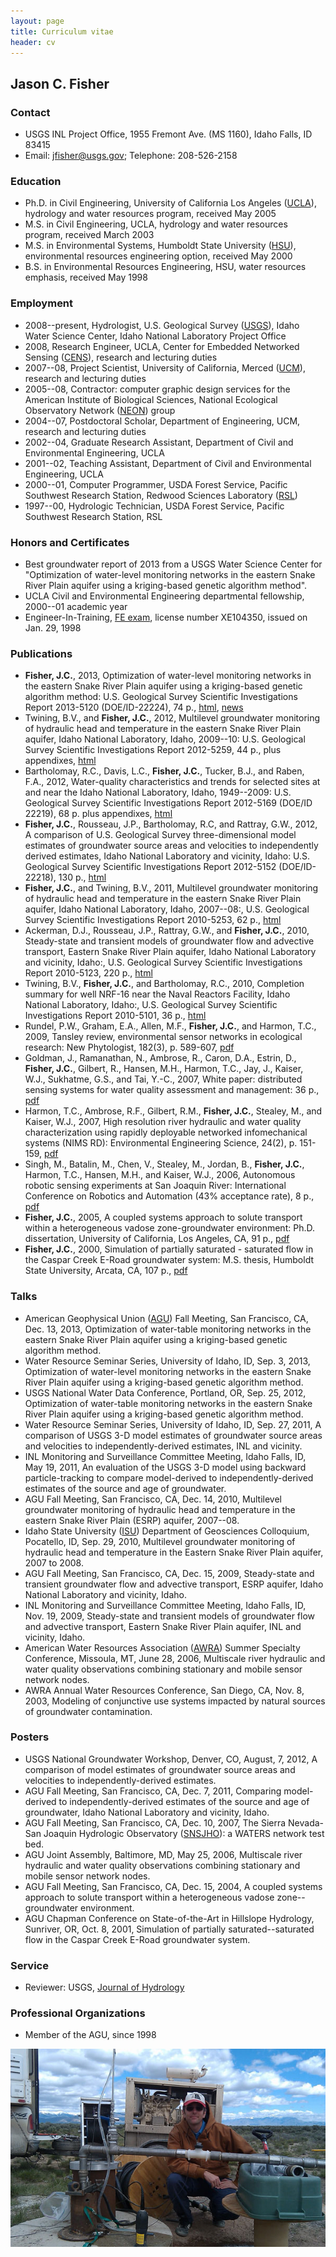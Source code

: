 ```yaml
---
layout: page
title: Curriculum vitae
header: cv
---
```


## Jason C. Fisher

### Contact

- USGS INL Project Office, 1955 Fremont Ave. (MS 1160), Idaho Falls, ID 83415
- Email: jfisher@usgs.gov; Telephone: 208-526-2158

### Education

- Ph.D. in Civil Engineering,
  University of California Los Angeles ([UCLA](http://www.cee.ucla.edu/)),
  hydrology and water resources program, received May 2005
- M.S. in Civil Engineering, UCLA, hydrology and water
  resources program, received March 2003
- M.S. in Environmental Systems, Humboldt State University
  ([HSU](http://www.humboldt.edu/engineering/)), environmental resources
  engineering option, received May 2000
- B.S. in Environmental Resources Engineering, HSU,
  water resources emphasis, received May 1998

### Employment

- 2008--present, Hydrologist, U.S. Geological Survey
  ([USGS](http://id.water.usgs.gov/projects/INL/)),
  Idaho Water Science Center, Idaho National Laboratory Project Office
- 2008, Research Engineer, UCLA, Center for Embedded Networked Sensing
  ([CENS](http://research.cens.ucla.edu/)), research and lecturing duties
- 2007--08, Project Scientist, University of California, Merced
  ([UCM](https://eng.ucmerced.edu/soe/)), research and lecturing duties
- 2005--08, Contractor: computer graphic design services for the American
  Institute of Biological Sciences, National Ecological Observatory Network
  ([NEON](http://www.neoninc.org/)) group
- 2004--07, Postdoctoral Scholar, Department of Engineering, UCM, research
  and lecturing duties
- 2002--04, Graduate Research Assistant, Department of Civil and
  Environmental Engineering, UCLA
- 2001--02, Teaching Assistant, Department of Civil and Environmental
  Engineering, UCLA
- 2000--01, Computer Programmer, USDA Forest Service, Pacific Southwest
  Research Station, Redwood Sciences Laboratory
  ([RSL](http://www.fs.fed.us/psw/))
- 1997--00, Hydrologic Technician, USDA Forest Service, Pacific Southwest
  Research Station, RSL

### Honors and Certificates

- Best groundwater report of 2013 from a USGS Water Science Center for
  "Optimization of water-level monitoring networks in the eastern Snake River
  Plain aquifer using a kriging-based genetic algorithm method".
- UCLA Civil and Environmental Engineering departmental fellowship,
  2000--01 academic year
- Engineer-In-Training, [FE exam](http://www.ncees.org/Exams/FE_exam.php),
  license number XE104350, issued on Jan. 29, 1998

### Publications

- **Fisher, J.C.**, 2013, Optimization of water-level monitoring networks in the
  eastern Snake River Plain aquifer using a kriging-based genetic algorithm
  method: U.S. Geological Survey Scientific Investigations Report 2013-5120
  (DOE/ID-22224), 74 p.,
  [html](http://pubs.usgs.gov/sir/2013/5120/),
  [news](http://www.circleofblue.org/waternews/2013/world/moneyball-for-groundwater-monitoring-networks/)
- Twining, B.V., and **Fisher, J.C.**, 2012, Multilevel groundwater monitoring
  of hydraulic head and temperature in the eastern Snake River Plain aquifer,
  Idaho National Laboratory, Idaho, 2009--10: U.S. Geological Survey Scientific
  Investigations Report 2012-5259, 44 p., plus appendixes,
  [html](http://pubs.usgs.gov/sir/2012/5259/)
- Bartholomay, R.C., Davis, L.C., **Fisher, J.C.**, Tucker, B.J., and
  Raben, F.A., 2012, Water-quality characteristics and trends for selected
  sites at and near the Idaho National Laboratory, Idaho, 1949--2009:
  U.S. Geological Survey Scientific Investigations Report 2012-5169
  (DOE/ID 22219), 68 p. plus appendixes,
  [html](http://pubs.usgs.gov/sir/2012/5169/)
- **Fisher, J.C.**, Rousseau, J.P., Bartholomay, R.C, and Rattray, G.W., 2012,
  A comparison of U.S. Geological Survey three-dimensional model estimates of
  groundwater source areas and velocities to independently derived estimates,
  Idaho National Laboratory and vicinity, Idaho: U.S. Geological Survey
  Scientific Investigations Report 2012-5152 (DOE/ID-22218), 130 p.,
  [html](http://pubs.usgs.gov/sir/2012/5152/)
- **Fisher, J.C.**, and Twining, B.V., 2011, Multilevel groundwater monitoring of
  hydraulic head and temperature in the eastern Snake River Plain aquifer,
  Idaho National Laboratory, Idaho, 2007--08:, U.S. Geological Survey
  Scientific Investigations Report 2010-5253, 62 p.,
  [html](http://pubs.usgs.gov/sir/2010/5253/)
- Ackerman, D.J., Rousseau, J.P., Rattray, G.W., and **Fisher, J.C.**, 2010,
  Steady-state and transient models of groundwater flow and advective
  transport, Eastern Snake River Plain aquifer, Idaho National Laboratory and
  vicinity, Idaho:, U.S. Geological Survey Scientific Investigations Report
  2010-5123, 220 p., [html](http://pubs.usgs.gov/sir/2010/5123/)
- Twining, B.V., **Fisher, J.C.**, and Bartholomay, R.C., 2010, Completion summary
  for well NRF-16 near the Naval Reactors Facility, Idaho National Laboratory,
  Idaho:, U.S. Geological Survey Scientific Investigations Report 2010-5101,
  36 p., [html](http://pubs.usgs.gov/sir/2010/5101/)
- Rundel, P.W., Graham, E.A., Allen, M.F., **Fisher, J.C.**, and Harmon, T.C., 2009,
  Tansley review, environmental sensor networks in ecological research:
  New Phytologist, 182(3), p. 589-607,
  [pdf](/docs/New_Phytologist_Tansley_review_Rundel_et_al.pdf)
- Goldman, J., Ramanathan, N., Ambrose, R., Caron, D.A., Estrin, D., **Fisher, J.C.**,
  Gilbert, R., Hansen, M.H., Harmon, T.C., Jay, J., Kaiser, W.J., Sukhatme, G.S., and
  Tai, Y.-C., 2007, White paper: distributed sensing systems for water quality
  assessment and management: 36 p.,
  [pdf](/docs/White_Paper_Sensing_Goldman_et_al.pdf)
- Harmon, T.C., Ambrose, R.F., Gilbert, R.M., **Fisher, J.C.**, Stealey, M., and
  Kaiser, W.J., 2007, High resolution river hydraulic and water quality
  characterization using rapidly deployable networked infomechanical systems
  (NIMS RD): Environmental Engineering Science, 24(2), p. 151-159,
  [pdf](/docs/NIMS_RD_Harmon_et_al.pdf)
- Singh, M., Batalin, M., Chen, V., Stealey, M., Jordan, B., **Fisher, J.C.**,
  Harmon, T.C., Hansen, M.H., and Kaiser, W.J., 2006, Autonomous robotic sensing
  experiments at San Joaquin River: International Conference on Robotics and
  Automation (43% acceptance rate), 8 p.,
  [pdf](/docs/Robotic_Sensing_Singh_et_al.pdf)
- **Fisher, J.C.**, 2005, A coupled systems approach to solute transport within a
  heterogeneous vadose zone-groundwater environment: Ph.D. dissertation,
  University of California, Los Angeles, CA, 91 p.,
  [pdf](/docs/PhD_Dissertation_Fisher.pdf)
- **Fisher, J.C.**, 2000, Simulation of partially saturated - saturated flow in
  the Caspar Creek E-Road groundwater system: M.S. thesis, Humboldt State
  University, Arcata, CA, 107 p., [pdf](/docs/MS_Thesis_Fisher.pdf)

### Talks

- American Geophysical Union ([AGU](http://www.agu.org/))
  Fall Meeting, San Francisco, CA, Dec. 13, 2013,
  Optimization of water-table monitoring networks in the eastern Snake River
  Plain aquifer using a kriging-based genetic algorithm method.
- Water Resource Seminar Series, University of Idaho, ID, Sep. 3, 2013,
  Optimization of water-level monitoring networks in the
  eastern Snake River Plain aquifer using a kriging-based genetic algorithm
  method.
- USGS National Water Data Conference, Portland, OR, Sep. 25, 2012,
  Optimization of water-table monitoring networks in the eastern Snake River
  Plain aquifer using a kriging-based genetic algorithm method.
- Water Resource Seminar Series, University of Idaho, ID, Sep. 27, 2011,
  A comparison of USGS 3-D model estimates of groundwater source areas and
  velocities to independently-derived estimates, INL and vicinity.
- INL Monitoring and Surveillance Committee Meeting, Idaho Falls, ID, May 19,
  2011, An evaluation of the USGS 3-D model using backward particle-tracking
  to compare model-derived to independently-derived estimates of the source
  and age of groundwater.
- AGU Fall Meeting, San Francisco, CA, Dec. 14, 2010,
  Multilevel groundwater monitoring of hydraulic head and temperature in the
  eastern Snake River Plain (ESRP) aquifer, 2007--08.
- Idaho State University ([ISU](http://geology.isu.edu/)) Department of
  Geosciences Colloquium, Pocatello, ID, Sep. 29, 2010, Multilevel groundwater
  monitoring of hydraulic head and temperature in the Eastern Snake River Plain
  aquifer, 2007 to 2008.
- AGU Fall Meeting, San Francisco, CA, Dec. 15, 2009, Steady-state and transient
  groundwater flow and advective transport, ESRP aquifer,
  Idaho National Laboratory and vicinity, Idaho.
- INL Monitoring and Surveillance Committee Meeting, Idaho Falls, ID, Nov. 19,
  2009, Steady-state and transient models of groundwater flow and advective
  transport, Eastern Snake River Plain aquifer, INL and vicinity, Idaho.
- American Water Resources Association ([AWRA](http://www.awra.org/)) Summer
  Specialty Conference, Missoula, MT, June 28, 2006, Multiscale river hydraulic
  and water quality observations combining stationary and mobile sensor network
  nodes.
- AWRA Annual Water Resources Conference, San Diego, CA, Nov. 8, 2003, Modeling
  of conjunctive use systems impacted by natural sources of groundwater
  contamination.

### Posters

- USGS National Groundwater Workshop, Denver, CO, August, 7, 2012, A comparison
  of model estimates of groundwater source areas and velocities to
  independently-derived estimates.
- AGU Fall Meeting, San Francisco, CA, Dec. 7, 2011, Comparing model-derived to
  independently-derived estimates of the source and age of groundwater, Idaho
  National Laboratory and vicinity, Idaho.
- AGU Fall Meeting, San Francisco, CA, Dec. 10, 2007, The Sierra Nevada-San
  Joaquin Hydrologic Observatory ([SNSJHO](https://eng.ucmerced.edu/snsjho/)):
  a WATERS network test bed.
- AGU Joint Assembly, Baltimore, MD, May 25, 2006, Multiscale river hydraulic
  and water quality observations combining stationary and mobile sensor network
  nodes.
- AGU Fall Meeting, San Francisco, CA, Dec. 15, 2004, A coupled systems approach
  to solute transport within a heterogeneous vadose zone--groundwater environment.
- AGU Chapman Conference on State-of-the-Art in Hillslope Hydrology, Sunriver,
  OR, Oct. 8, 2001, Simulation of partially saturated--saturated flow in
  the Caspar Creek E-Road groundwater system.

### Service

- Reviewer: USGS,
  [Journal of Hydrology](http://www.journals.elsevier.com/journal-of-hydrology/)

### Professional Organizations

- Member of the AGU, since 1998

![center](/figs/cv.jpg)
